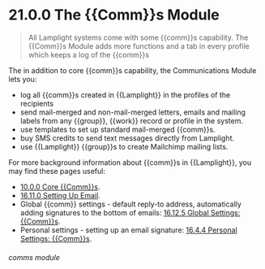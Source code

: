 # 21.0.0 The {{Comm}}s Module

> All Lamplight systems come with some {{comm}}s capability. The {{Comm}}s Module adds more functions and a tab in every profile which keeps a log of the {{comm}}s 





The in addition to core {{comm}}s capability, the Communications Module lets you:

- log all {{comm}}s created in {{Lamplight}} in the profiles of the recipients
- send mail-merged and non-mail-merged letters, emails and mailing labels from any {{group}}, {{work}} record or profile in the system.
- use templates to set up standard mail-merged {{comm}}s.
- buy SMS credits to send text messages directly from Lamplight.
- use {{Lamplight}} {{group}}s to create Mailchimp mailing lists.

For more background information about {{comm}}s in {{Lamplight}}, you may find these pages useful:
- [10.0.0 Core {{Comm}}s](/help/index/p/10.0.0).
- [16.11.0 Setting Up Email](/help/index/p/16.11.0).
- Global {{comm}} settings - default reply-to address, automatically adding signatures to the bottom of emails: [16.12.5 Global Settings: {{Comm}}s](/help/index/p/16.12.5).
- Personal settings - setting up an email signature: [16.4.4 Personal Settings: {{Comm}}s](/help/index/p/16.4.4).


###### comms module
